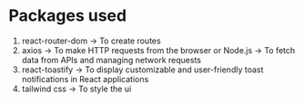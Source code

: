 # Packages used 

1. react-router-dom -> To create routes
2. axios -> To make HTTP requests from the browser or Node.js
         -> To fetch data from APIs and managing network requests
3. react-toastify -> To display customizable and user-friendly toast notifications in React applications
4. tailwind css -> To style the ui